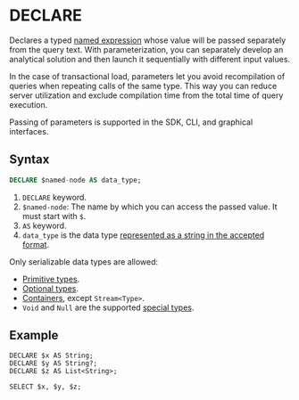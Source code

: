 # DECLARE

Declares a typed [named expression](../../expressions.md#named-nodes) whose value will be passed separately from the query text. With parameterization, you can separately develop an analytical solution and then launch it sequentially with different input values.

In the case of transactional load, parameters let you avoid recompilation of queries when repeating calls of the same type. This way you can reduce server utilization and exclude compilation time from the total time of query execution.

Passing of parameters is supported in the SDK, CLI, and graphical interfaces.

## Syntax

```sql
DECLARE $named-node AS data_type;
```

1. `DECLARE` keyword.
1. `$named-node`: The name by which you can access the passed value. It must start with `$`.
1. `AS` keyword.
1. `data_type` is the data type [represented as a string in the accepted format](../../../types/type_string.md).

Only serializable data types are allowed:

* [Primitive types](../../../types/primitive.md).
* [Optional types](../../../types/optional.md).
* [Containers](../../../types/containers.md), except `Stream<Type>`.
* `Void` and `Null` are the supported [special types](../../../types/special.md).

## Example

```yql
DECLARE $x AS String;
DECLARE $y AS String?;
DECLARE $z AS List<String>;

SELECT $x, $y, $z;
```

